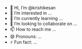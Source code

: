 - 👋 Hi, I’m @krishikesan
- 👀 I’m interested in ...
- 🌱 I’m currently learning ...
- 💞️ I’m looking to collaborate on ...
- 📫 How to reach me ...
- 😄 Pronouns: ...
- ⚡ Fun fact: ...

<!---
krishikesan/krishikesan is a ✨ special ✨ repository because its `README.md` (this file) appears on your GitHub profile.
You can click the Preview link to take a look at your changes.
--->

